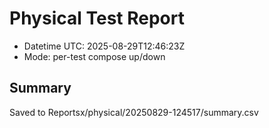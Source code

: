 # Physical Test Report
- Datetime UTC: 2025-08-29T12:46:23Z
- Mode: per-test compose up/down

## Summary
Saved to Reportsx/physical/20250829-124517/summary.csv
